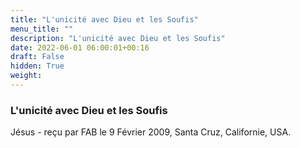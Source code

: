 ```yaml
---
title: "L'unicité avec Dieu et les Soufis"
menu_title: ""
description: "L'unicité avec Dieu et les Soufis"
date: 2022-06-01 06:00:01+00:16
draft: False
hidden: True
weight:
---
```

### L'unicité avec Dieu et les Soufis

Jésus - reçu par FAB le 9 Février 2009, Santa Cruz, Californie, USA.



